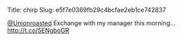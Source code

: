 Title: chirp
Slug: e5f7e0369fb29c4bcfae2eb1ce742837

<a href="http://twitter.com/Unionroasted">@Unionroasted</a> Exchange with my manager this morning... <a href="http://t.co/5ENgboGR">http://t.co/5ENgboGR</a>
